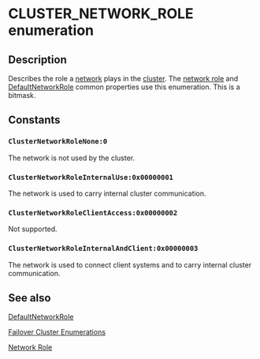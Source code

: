 # CLUSTER_NETWORK_ROLE enumeration

## Description

Describes the role a [network](https://learn.microsoft.com/previous-versions/windows/desktop/mscs/networks) plays in the
[cluster](https://learn.microsoft.com/previous-versions/windows/desktop/mscs/c-gly). The
[network role](https://learn.microsoft.com/previous-versions/windows/desktop/mscs/networks-role) and
[DefaultNetworkRole](https://learn.microsoft.com/previous-versions/windows/desktop/mscs/clusters-defaultnetworkrole) common properties use
this enumeration. This is a bitmask.

## Constants

### `ClusterNetworkRoleNone:0`

The network is not used by the cluster.

### `ClusterNetworkRoleInternalUse:0x00000001`

The network is used to carry internal cluster communication.

### `ClusterNetworkRoleClientAccess:0x00000002`

Not supported.

### `ClusterNetworkRoleInternalAndClient:0x00000003`

The network is used to connect client systems and to carry internal cluster communication.

## See also

[DefaultNetworkRole](https://learn.microsoft.com/previous-versions/windows/desktop/mscs/clusters-defaultnetworkrole)

[Failover Cluster Enumerations](https://learn.microsoft.com/previous-versions/windows/desktop/mscs/cluster-enumerations)

[Network Role](https://learn.microsoft.com/previous-versions/windows/desktop/mscs/networks-role)